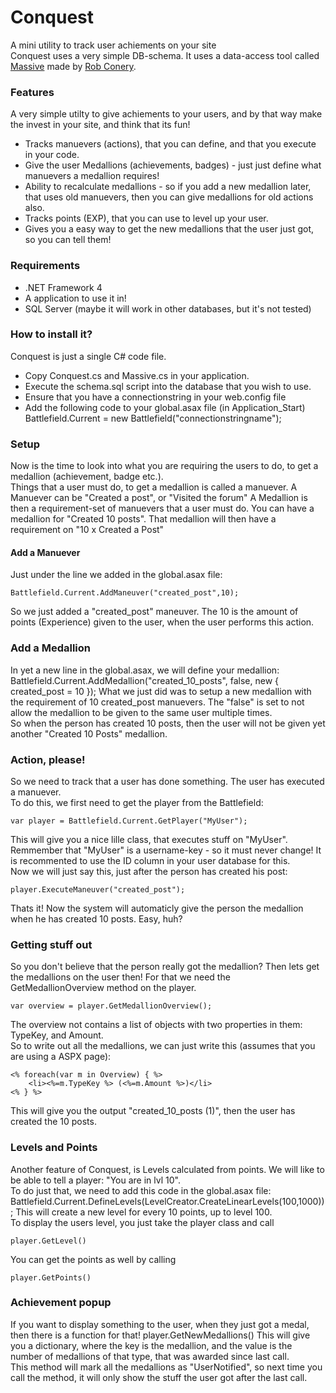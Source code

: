 ﻿Conquest
========
A mini utility to track user achiements on your site  
Conquest uses a very simple DB-schema. It uses a data-access tool called [Massive](https://github.com/robconery/massive) made by [Rob Conery](http://blog.wekeroad.com/).

### Features
A very simple utilty to give achiements to your users, and by that way make the invest in your site, and think that its fun!

* Tracks manuevers (actions), that you can define, and that you execute in your code.
* Give the user Medallions (achievements, badges) - just just define what manuevers a medallion requires!
* Ability to recalculate medallions - so if you add a new medallion later, that uses old manuevers, then you can give medallions for old actions also.
* Tracks points (EXP), that you can use to level up your user.
* Gives you a easy way to get the new medallions that the user just got, so you can tell them!

### Requirements
* .NET Framework 4
* A application to use it in!
* SQL Server (maybe it will work in other databases, but it's not tested)

### How to install it?
Conquest is just a single C# code file. 

* Copy Conquest.cs and Massive.cs in your application.
* Execute the schema.sql script into the database that you wish to use.
* Ensure that you have a connectionstring in your web.config file
* Add the following code to your global.asax file (in Application_Start)
	Battlefield.Current = new Battlefield("connectionstringname");

### Setup
Now is the time to look into what you are requiring the users to do, to get a medallion (achievement, badge etc.).  
Things that a user must do, to get a medallion is called a manuever. A Manuever can be "Created a post", or "Visited the forum"
A Medallion is then a requirement-set of manuevers that a user must do. You can have a medallion for "Created 10 posts". That medallion will then have a requirement on "10 x Created a Post"

#### Add a Manuever
Just under the line we added in the global.asax file:

	Battlefield.Current.AddManeuver("created_post",10);

So we just added a "created_post" maneuver. The 10 is the amount of points (Experience) given to the user, when the user performs this action.  

### Add a Medallion
In yet a new line in the global.asax, we will define your medallion:
	Battlefield.Current.AddMedallion("created_10_posts", false, new { created_post = 10 });
What we just did was to setup a new medallion with the requirement of 10 created_post manuevers. The "false" is set to not allow the medallion to be given to the same user multiple times.  
So when the person has created 10 posts, then the user will not be given yet another "Created 10 Posts" medallion.

### Action, please!
So we need to track that a user has done something. The user has executed a manuever.  
To do this, we first need to get the player from the Battlefield:

	var player = Battlefield.Current.GetPlayer("MyUser");

This will give you a nice lille class, that executes stuff on "MyUser". Remmember that "MyUser" is a username-key - so it must never change! It is recommented to use the ID column in your user database for this.  
Now we will just say this, just after the person has created his post:

	player.ExecuteManeuver("created_post");

Thats it! Now the system will automaticly give the person the medallion when he has created 10 posts. Easy, huh?

### Getting stuff out
So you don't believe that the person really got the medallion?
Then lets get the medallions on the user then!
For that we need the GetMedallionOverview method on the player.

	var overview = player.GetMedallionOverview();

The overview not contains a list of objects with two properties in them: TypeKey, and Amount.  
So to write out all the medallions, we can just write this (assumes that you are using a ASPX page):

	<% foreach(var m in Overview) { %>
		<li><%=m.TypeKey %> (<%=m.Amount %>)</li>
	<% } %>

This will give you the output "created_10_posts (1)", then the user has created the 10 posts.  

### Levels and Points
Another feature of Conquest, is Levels calculated from points. We will like to be able to tell a player: "You are in lvl 10".  
To do just that, we need to add this code in the global.asax file:
	Battlefield.Current.DefineLevels(LevelCreator.CreateLinearLevels(100,1000));
This will create a new level for every 10 points, up to level 100.  
To display the users level, you just take the player class and call 

	player.GetLevel()

You can get the points as well by calling 

	player.GetPoints() 

### Achievement popup
If you want to display something to the user, when they just got a medal, then there is a function for that!
	player.GetNewMedallions()
This will give you a dictionary, where the key is the medallion, and the value is the number of medallions of that type, that was awarded since last call.  
This method will mark all the medallions as "UserNotified", so next time you call the method, it will only show the stuff the user got after the last call.